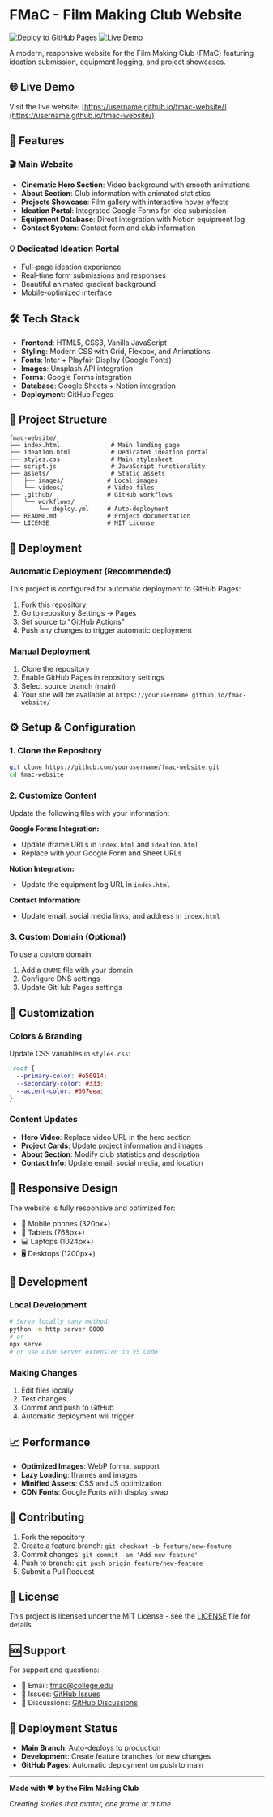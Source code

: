 # FMaC - Film Making Club Website

[![Deploy to GitHub Pages](https://github.com/username/fmac-website/workflows/Deploy%20to%20GitHub%20Pages/badge.svg)](https://github.com/username/fmac-website/actions)
[![Live Demo](https://img.shields.io/badge/demo-live-brightgreen)](https://username.github.io/fmac-website/)

A modern, responsive website for the Film Making Club (FMaC) featuring ideation submission, equipment logging, and project showcases.

## 🌐 Live Demo

Visit the live website: [https://username.github.io/fmac-website/](https://username.github.io/fmac-website/)

## 🚀 Features

### 🎬 Main Website
- **Cinematic Hero Section**: Video background with smooth animations
- **About Section**: Club information with animated statistics
- **Projects Showcase**: Film gallery with interactive hover effects
- **Ideation Portal**: Integrated Google Forms for idea submission
- **Equipment Database**: Direct integration with Notion equipment log
- **Contact System**: Contact form and club information

### 💡 Dedicated Ideation Portal
- Full-page ideation experience
- Real-time form submissions and responses
- Beautiful animated gradient background
- Mobile-optimized interface

## 🛠️ Tech Stack

- **Frontend**: HTML5, CSS3, Vanilla JavaScript
- **Styling**: Modern CSS with Grid, Flexbox, and Animations
- **Fonts**: Inter + Playfair Display (Google Fonts)
- **Images**: Unsplash API integration
- **Forms**: Google Forms integration
- **Database**: Google Sheets + Notion integration
- **Deployment**: GitHub Pages

## 📁 Project Structure

```
fmac-website/
├── index.html              # Main landing page
├── ideation.html           # Dedicated ideation portal
├── styles.css              # Main stylesheet
├── script.js               # JavaScript functionality
├── assets/                 # Static assets
│   ├── images/            # Local images
│   └── videos/            # Video files
├── .github/               # GitHub workflows
│   └── workflows/
│       └── deploy.yml     # Auto-deployment
├── README.md              # Project documentation
└── LICENSE                # MIT License
```

## 🚀 Deployment

### Automatic Deployment (Recommended)
This project is configured for automatic deployment to GitHub Pages:

1. Fork this repository
2. Go to repository Settings → Pages
3. Set source to "GitHub Actions"
4. Push any changes to trigger automatic deployment

### Manual Deployment
1. Clone the repository
2. Enable GitHub Pages in repository settings
3. Select source branch (main)
4. Your site will be available at `https://yourusername.github.io/fmac-website/`

## ⚙️ Setup & Configuration

### 1. Clone the Repository
```bash
git clone https://github.com/yourusername/fmac-website.git
cd fmac-website
```

### 2. Customize Content
Update the following files with your information:

**Google Forms Integration:**
- Update iframe URLs in `index.html` and `ideation.html`
- Replace with your Google Form and Sheet URLs

**Notion Integration:**
- Update the equipment log URL in `index.html`

**Contact Information:**
- Update email, social media links, and address in `index.html`

### 3. Custom Domain (Optional)
To use a custom domain:
1. Add a `CNAME` file with your domain
2. Configure DNS settings
3. Update GitHub Pages settings

## 🎨 Customization

### Colors & Branding
Update CSS variables in `styles.css`:
```css
:root {
  --primary-color: #e50914;
  --secondary-color: #333;
  --accent-color: #667eea;
}
```

### Content Updates
- **Hero Video**: Replace video URL in the hero section
- **Project Cards**: Update project information and images
- **About Section**: Modify club statistics and description
- **Contact Info**: Update email, social media, and location

## 📱 Responsive Design

The website is fully responsive and optimized for:
- 📱 Mobile phones (320px+)
- 📱 Tablets (768px+)
- 💻 Laptops (1024px+)
- 🖥️ Desktops (1200px+)

## 🔧 Development

### Local Development
```bash
# Serve locally (any method)
python -m http.server 8000
# or
npx serve .
# or use Live Server extension in VS Code
```

### Making Changes
1. Edit files locally
2. Test changes
3. Commit and push to GitHub
4. Automatic deployment will trigger

## 📈 Performance

- **Optimized Images**: WebP format support
- **Lazy Loading**: Iframes and images
- **Minified Assets**: CSS and JS optimization
- **CDN Fonts**: Google Fonts with display swap

## 🤝 Contributing

1. Fork the repository
2. Create a feature branch: `git checkout -b feature/new-feature`
3. Commit changes: `git commit -am 'Add new feature'`
4. Push to branch: `git push origin feature/new-feature`
5. Submit a Pull Request

## 📝 License

This project is licensed under the MIT License - see the [LICENSE](LICENSE) file for details.

## 🆘 Support

For support and questions:
- 📧 Email: fmac@college.edu
- 🐛 Issues: [GitHub Issues](https://github.com/yourusername/fmac-website/issues)
- 💬 Discussions: [GitHub Discussions](https://github.com/yourusername/fmac-website/discussions)

## 🚀 Deployment Status

- **Main Branch**: Auto-deploys to production
- **Development**: Create feature branches for new changes
- **GitHub Pages**: Automatic deployment on push to main

---

**Made with ❤️ by the Film Making Club**

*Creating stories that matter, one frame at a time*
